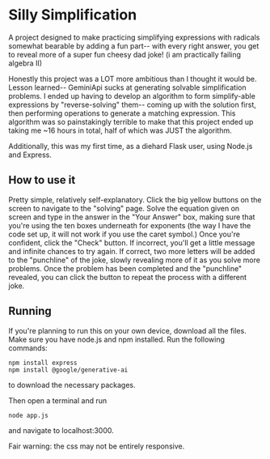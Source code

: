 # Silly Simplification
A project designed to make practicing simplifying expressions with radicals somewhat bearable by adding a fun part-- with every right answer, you get to reveal more of a super fun cheesy dad joke!
(i am practically failing algebra II)

Honestly this project was a LOT more ambitious than I thought it would be. Lesson learned-- GeminiApi sucks at generating solvable simplification problems. I ended up having to develop an algorithm to form simplify-able expressions by "reverse-solving" them-- coming up with the solution first, then performing operations to generate a matching expression. This algorithm was so painstakingly terrible to make that this project ended up taking me ~16 hours in total, half of which was JUST the algorithm.

Additionally, this was my first time, as a diehard Flask user, using Node.js and Express.

## How to use it

Pretty simple, relatively self-explanatory. Click the big yellow buttons on the screen to navigate to the "solving" page. Solve the equation given on screen and type in the answer in the "Your Answer" box, making sure that you're using the ten boxes underneath for exponents (the way I have the code set up, it will not work if you use the caret symbol.) Once you're confident, click the "Check" button. If incorrect, you'll get a little message and infinite chances to try again. If correct, two more letters will be added to the "punchline" of the joke, slowly revealing more of it as you solve more problems. Once the problem has been completed and the "punchline" revealed, you can click the button to repeat the process with a different joke.

## Running

If you're planning to run this on your own device, download all the files. Make sure you have node.js and npm installed. Run the following commands:
```
npm install express
npm install @google/generative-ai
```
to download the necessary packages.

Then open a terminal and run 
```
node app.js
```
and navigate to localhost:3000. 

Fair warning: the css may not be entirely responsive.
